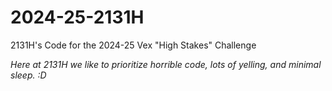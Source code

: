 # 2024-25-2131H
2131H's Code for the 2024-25 Vex "High Stakes" Challenge

*Here at 2131H we like to prioritize horrible code, lots of yelling, and minimal sleep. :D*
